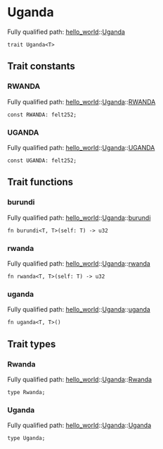 # Uganda

Fully qualified path: [hello_world](./hello_world.md)::[Uganda](./hello_world-Uganda.md)

<pre><code class="language-cairo">trait Uganda&lt;T&gt;</code></pre>

## Trait constants

### RWANDA

Fully qualified path: [hello_world](./hello_world.md)::[Uganda](./hello_world-Uganda.md)::[RWANDA](./hello_world-Uganda.md#rwanda)

<pre><code class="language-cairo">const RWANDA: felt252;</code></pre>


### UGANDA

Fully qualified path: [hello_world](./hello_world.md)::[Uganda](./hello_world-Uganda.md)::[UGANDA](./hello_world-Uganda.md#uganda-1)

<pre><code class="language-cairo">const UGANDA: felt252;</code></pre>


## Trait functions

### burundi

Fully qualified path: [hello_world](./hello_world.md)::[Uganda](./hello_world-Uganda.md)::[burundi](./hello_world-Uganda.md#burundi)

<pre><code class="language-cairo">fn burundi&lt;T, T&gt;(self: T) -&gt; u32</code></pre>


### rwanda

Fully qualified path: [hello_world](./hello_world.md)::[Uganda](./hello_world-Uganda.md)::[rwanda](./hello_world-Uganda.md#rwanda-1)

<pre><code class="language-cairo">fn rwanda&lt;T, T&gt;(self: T) -&gt; u32</code></pre>


### uganda

Fully qualified path: [hello_world](./hello_world.md)::[Uganda](./hello_world-Uganda.md)::[uganda](./hello_world-Uganda.md#uganda-2)

<pre><code class="language-cairo">fn uganda&lt;T, T&gt;()</code></pre>


## Trait types

### Rwanda

Fully qualified path: [hello_world](./hello_world.md)::[Uganda](./hello_world-Uganda.md)::[Rwanda](./hello_world-Uganda.md#rwanda-2)

<pre><code class="language-cairo">type Rwanda;</code></pre>


### Uganda

Fully qualified path: [hello_world](./hello_world.md)::[Uganda](./hello_world-Uganda.md)::[Uganda](./hello_world-Uganda.md#uganda-3)

<pre><code class="language-cairo">type Uganda;</code></pre>


